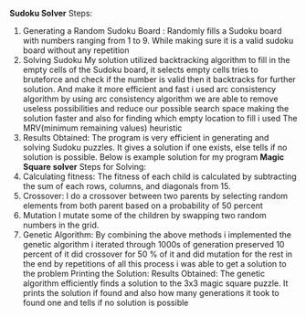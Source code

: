 **Sudoku Solver**
Steps:
1. Generating a Random Sudoku Board :
Randomly fills a Sudoku board with numbers ranging from 1 to 9. While making sure it is
a valid sudoku board without any repetition
2. Solving Sudoku
My solution utilized backtracking algorithm to fill in the empty cells of the Sudoku
board, it selects empty cells tries to bruteforce and check if the number is valid then it
backtracks for further solution. And make it more efficient and fast i used arc consistency
algorithm by using arc consistency algorithm we are able to remove useless possibilities and
reduce our possible search space making the solution faster and also for finding which empty
location to fill i used The MRV(minimum remaining values) heuristic
3. Results Obtained:
The program is very efficient in generating and solving Sudoku puzzles. It gives a
solution if one exists, else tells if no solution is possible. Below is example solution for my
program
**Magic Square solver**
Steps for Solving:
1. Calculating fitness:
The fitness of each child is calculated by subtracting the sum of each rows, columns,
and diagonals from 15.
2. Crossover:
I do a crossover between two parents by selecting random elements from both parent
based on a probability of 50 percent
3. Mutation
I mutate some of the children by swapping two random numbers in the grid.
4. Genetic Algorithm:
By combining the above methods i implemented the genetic algorithm i iterated through
1000s of generation preserved 10 percent of it did crossover for 50 % of it and did mutation for
the rest in the end by repetitions of all this process i was able to get a solution to the problem
Printing the Solution:
Results Obtained:
The genetic algorithm efficiently finds a solution to the 3x3 magic square puzzle. It prints the
solution if found and also how many generations it took to found one and tells if no solution is
possible

